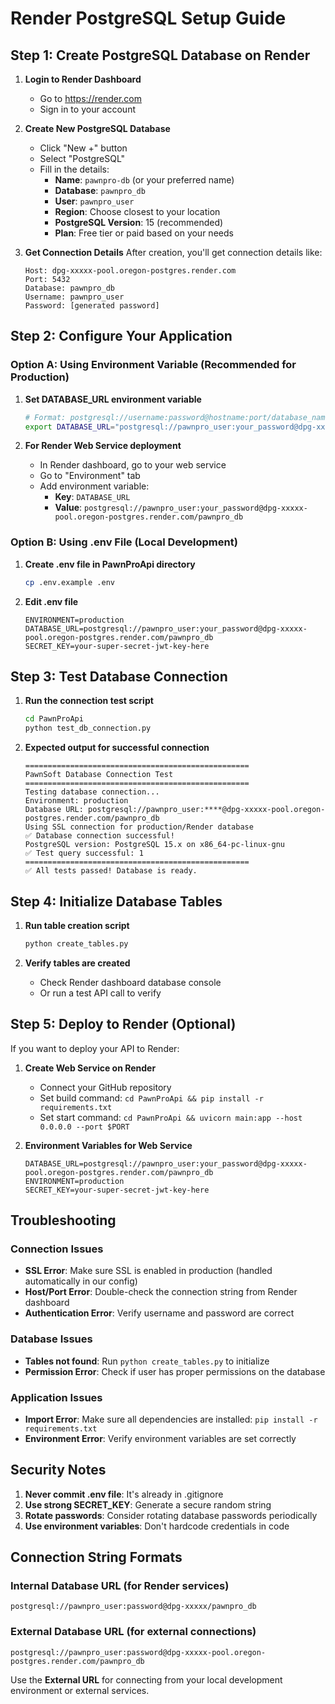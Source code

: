 # Render PostgreSQL Setup Guide

## Step 1: Create PostgreSQL Database on Render

1. **Login to Render Dashboard**
   - Go to https://render.com
   - Sign in to your account

2. **Create New PostgreSQL Database**
   - Click "New +" button
   - Select "PostgreSQL"
   - Fill in the details:
     - **Name**: `pawnpro-db` (or your preferred name)
     - **Database**: `pawnpro_db`
     - **User**: `pawnpro_user`
     - **Region**: Choose closest to your location
     - **PostgreSQL Version**: 15 (recommended)
     - **Plan**: Free tier or paid based on your needs

3. **Get Connection Details**
   After creation, you'll get connection details like:
   ```
   Host: dpg-xxxxx-pool.oregon-postgres.render.com
   Port: 5432
   Database: pawnpro_db
   Username: pawnpro_user
   Password: [generated password]
   ```

## Step 2: Configure Your Application

### Option A: Using Environment Variable (Recommended for Production)

1. **Set DATABASE_URL environment variable**
   ```bash
   # Format: postgresql://username:password@hostname:port/database_name
   export DATABASE_URL="postgresql://pawnpro_user:your_password@dpg-xxxxx-pool.oregon-postgres.render.com/pawnpro_db"
   ```

2. **For Render Web Service deployment**
   - In Render dashboard, go to your web service
   - Go to "Environment" tab
   - Add environment variable:
     - **Key**: `DATABASE_URL`
     - **Value**: `postgresql://pawnpro_user:your_password@dpg-xxxxx-pool.oregon-postgres.render.com/pawnpro_db`

### Option B: Using .env File (Local Development)

1. **Create .env file in PawnProApi directory**
   ```bash
   cp .env.example .env
   ```

2. **Edit .env file**
   ```
   ENVIRONMENT=production
   DATABASE_URL=postgresql://pawnpro_user:your_password@dpg-xxxxx-pool.oregon-postgres.render.com/pawnpro_db
   SECRET_KEY=your-super-secret-jwt-key-here
   ```

## Step 3: Test Database Connection

1. **Run the connection test script**
   ```bash
   cd PawnProApi
   python test_db_connection.py
   ```

2. **Expected output for successful connection**
   ```
   ==================================================
   PawnSoft Database Connection Test
   ==================================================
   Testing database connection...
   Environment: production
   Database URL: postgresql://pawnpro_user:****@dpg-xxxxx-pool.oregon-postgres.render.com/pawnpro_db
   Using SSL connection for production/Render database
   ✅ Database connection successful!
   PostgreSQL version: PostgreSQL 15.x on x86_64-pc-linux-gnu
   ✅ Test query successful: 1
   ==================================================
   ✅ All tests passed! Database is ready.
   ```

## Step 4: Initialize Database Tables

1. **Run table creation script**
   ```bash
   python create_tables.py
   ```

2. **Verify tables are created**
   - Check Render dashboard database console
   - Or run a test API call to verify

## Step 5: Deploy to Render (Optional)

If you want to deploy your API to Render:

1. **Create Web Service on Render**
   - Connect your GitHub repository
   - Set build command: `cd PawnProApi && pip install -r requirements.txt`
   - Set start command: `cd PawnProApi && uvicorn main:app --host 0.0.0.0 --port $PORT`

2. **Environment Variables for Web Service**
   ```
   DATABASE_URL=postgresql://pawnpro_user:your_password@dpg-xxxxx-pool.oregon-postgres.render.com/pawnpro_db
   ENVIRONMENT=production
   SECRET_KEY=your-super-secret-jwt-key-here
   ```

## Troubleshooting

### Connection Issues
- **SSL Error**: Make sure SSL is enabled in production (handled automatically in our config)
- **Host/Port Error**: Double-check the connection string from Render dashboard
- **Authentication Error**: Verify username and password are correct

### Database Issues
- **Tables not found**: Run `python create_tables.py` to initialize
- **Permission Error**: Check if user has proper permissions on the database

### Application Issues
- **Import Error**: Make sure all dependencies are installed: `pip install -r requirements.txt`
- **Environment Error**: Verify environment variables are set correctly

## Security Notes

1. **Never commit .env file**: It's already in .gitignore
2. **Use strong SECRET_KEY**: Generate a secure random string
3. **Rotate passwords**: Consider rotating database passwords periodically
4. **Use environment variables**: Don't hardcode credentials in code

## Connection String Formats

### Internal Database URL (for Render services)
```
postgresql://pawnpro_user:password@dpg-xxxxx/pawnpro_db
```

### External Database URL (for external connections)
```
postgresql://pawnpro_user:password@dpg-xxxxx-pool.oregon-postgres.render.com/pawnpro_db
```

Use the **External URL** for connecting from your local development environment or external services.